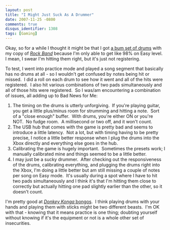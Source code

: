 ```yaml
---
layout: post
title: "I Might Just Suck As A Drummer"
date: 2007-11-25 -0800
comments: true
disqus_identifier: 1308
tags: [Gaming]
---
```

Okay, so for a while I thought it might be that I got [a bum set of
drums](http://www.youtube.com/watch?v=EAWd7nTAK0Y) with my copy of
*[Rock
Band](http://www.amazon.com/gp/product/B000TT4GBG?ie=UTF8&tag=mhsvortex&linkCode=as2&camp=1789&creative=9325&creativeASIN=B000TT4GBG)*
because I'm only able to get like 98% on Easy level.  I mean, I swear
I'm hitting them right, but it's just not registering.

To test, I went into practice mode and played a song segment that
basically has no drums at all - so I wouldn't get confused by notes
being hit or missed.  I did a roll on each drum to see how it went and
all of the hits were registered.  I also hit various combinations of two
pads simultaneously and all of those hits were registered.  So I was/am
encountering a combination of issues, all adding up to Bad News for Me:

1.  The timing on the drums is utterly unforgiving.  If you're playing
    guitar, you get a little plus/minus room for strumming and hitting a
    note.  Sort of a "close enough" buffer.  With drums, you're either
    ON or you're NOT.  No fudge room.  A millisecond or two off, and it
    won't count.
2.  The USB hub that comes with the game is pretty bad and seems to
    introduce a little latency.  Not a lot, but with timing having to be
    pretty precise, I notice a little better response when I plug the
    drums into the Xbox directly and everything else goes in the hub.
3.  Calibrating the game is hugely important.  Sometimes the presets
    work; I manually calibrated mine and things seemed to be a little
    better.
4.  I may just be a sucky drummer.  After checking out the
    responsiveness of the drums, calibrating everything, and plugging
    the drums right into the Xbox, I'm doing a little better but am
    still missing a couple of notes per song on Easy mode.  It's usually
    during a spot where I have to hit two pads simultaneously and I
    think it's that I'm hitting them close to correctly but actually
    hitting one pad slightly earlier than the other, so it doesn't
    count.

I'm pretty good at [*Donkey Konga*
bongos](/archive/2005/04/17/amped-up.aspx).  I think playing drums with
your hands and playing them with sticks might be two different beasts. 
I'm OK with that - knowing that it means practice is one thing; doubting
yourself without knowing if it's the equipment or not is a whole other
set of insecurities.


